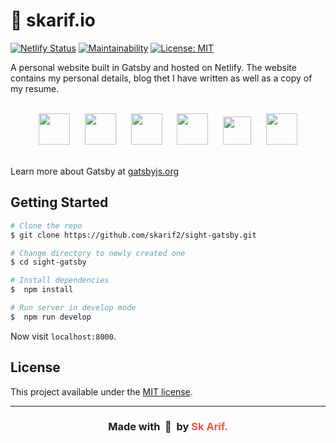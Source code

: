 <h1>🏡 skarif.io</h1>

[![Netlify Status](https://api.netlify.com/api/v1/badges/4f9de10c-29ef-4385-a01e-c79ff656a48d/deploy-status)](https://app.netlify.com/sites/objective-panini-9ca902/deploys)
[![Maintainability](https://api.codeclimate.com/v1/badges/110692df01b26b6e8596/maintainability)](https://codeclimate.com/github/skarif2/sight-gatsby/maintainability)
[![License: MIT](https://img.shields.io/badge/License-MIT-blue.svg)](https://opensource.org/licenses/MIT)

A personal website built in Gatsby and hosted on Netlify. The website contains my personal details, blog thet I have written as well as a copy of my resume.

<br />

<div align="center">
  <img src="https://user-images.githubusercontent.com/5141132/62003284-b84e4b80-b136-11e9-97fe-cf9cff25cc23.png" height="50" hspace="10">
  <img src="https://user-images.githubusercontent.com/5141132/62003279-95bc3280-b136-11e9-8232-c6be06f2464d.png" height="50" hspace="10">
  <img src="https://user-images.githubusercontent.com/5141132/50723399-7365b780-1107-11e9-9bc4-7706f631c5e8.png" height="50" hspace="10">
  <img src="https://user-images.githubusercontent.com/5141132/62003293-e895ea00-b136-11e9-8625-5a3de55a899e.png" height="50" hspace="10">
  <img src="https://user-images.githubusercontent.com/5141132/62003316-52ae8f00-b137-11e9-87ec-6a1534f7da6a.png" height="45" hspace="10">
  <img src="https://user-images.githubusercontent.com/5141132/62003360-ea13e200-b137-11e9-9410-d2f16d5285e6.png" height="50" hspace="10">
</div>

<br />

Learn more about Gatsby at [gatsbyjs.org](https://www.gatsbyjs.org/)

## Getting Started

```bash
# Clone the repo
$ git clone https://github.com/skarif2/sight-gatsby.git

# Change directory to newly created one
$ cd sight-gatsby

# Install dependencies
$  npm install

# Run server in develop mode
$  npm run develop
```
Now visit `localhost:8000`.

## License

This project available under the [MIT license](https://github.com/skarif2/node-rest-starter/blob/master/LICENSE).

---
<h3 align="center">Made with&nbsp; 💖 &nbsp;by <a href="https://skarif.io" style="text-decoration: none; color: #ef5350">Sk Arif.<a></h3>